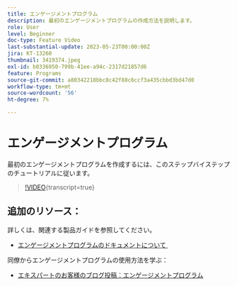```yaml
---
title: エンゲージメントプログラム
description: 最初のエンゲージメントプログラムの作成方法を説明します。
role: User
level: Beginner
doc-type: Feature Video
last-substantial-update: 2023-05-23T00:00:00Z
jira: KT-13260
thumbnail: 3419374.jpeg
exl-id: b0336950-799b-41ee-a94c-2317d21857d6
feature: Programs
source-git-commit: a80342218bbc8c42f88c6ccf3a435cbbd3bd47d0
workflow-type: tm+mt
source-wordcount: '56'
ht-degree: 7%

---
```


# エンゲージメントプログラム

最初のエンゲージメントプログラムを作成するには、このステップバイステップのチュートリアルに従います。

>[!VIDEO](https://video.tv.adobe.com/v/3452680/?learn=on&captions=jpn){transcript=true} 

## 追加のリソース：

詳しくは、関連する製品ガイドを参照してください。
* [ エンゲージメントプログラムのドキュメントについて ](https://experienceleague.adobe.com/docs/marketo/using/product-docs/email-marketing/drip-nurturing/creating-an-engagement-program/understanding-engagement-programs.html?lang=ja) 

同僚からエンゲージメントプログラムの使用方法を学ぶ：
* [ エキスパートのお客様のブログ投稿：エンゲージメントプログラム ](https://nation.marketo.com/t5/product-blogs/marketo-success-series-engagement-programs/ba-p/301712)
